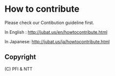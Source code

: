 How to contribute
======================

Please check our Contibution guideline first.

In English : http://jubat.us/en/howtocontribute.html

In Japanese: http://jubat.us/ja/howtocontribute.html


Copyright
---------
(C) PFI & NTT
